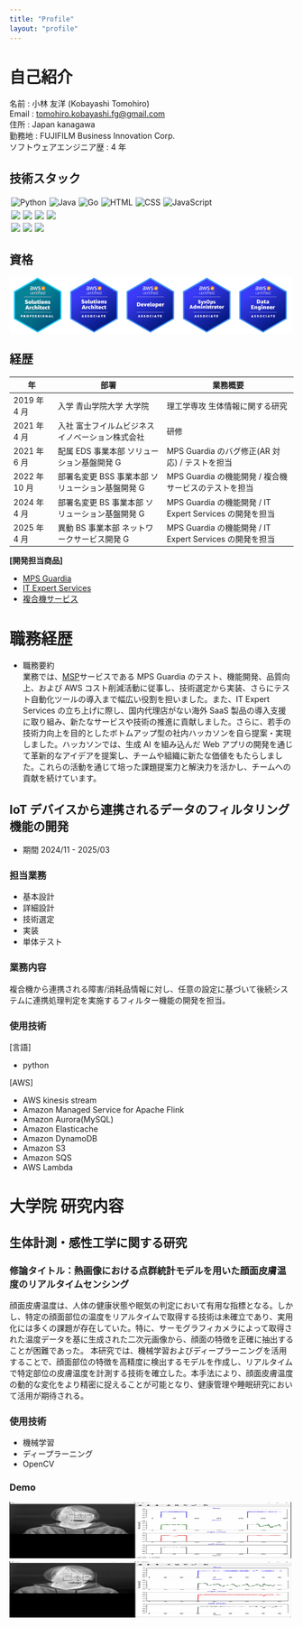 ```yaml
---
title: "Profile"
layout: "profile"
---
```


# 自己紹介

名前 : 小林 友洋 (Kobayashi Tomohiro)  
Email : tomohiro.kobayashi.fg@gmail.com  
住所 : Japan kanagawa  
勤務地 : FUJIFILM Business Innovation Corp.  
ソフトウェアエンジニア歴 : 4 年

## 技術スタック

<!-- <table border="1" cellpadding="8" cellspacing="0">
  <thead>
    <tr>
      <th>カテゴリ</th>
      <th>技術・ツール名</th>
      <th>概要</th>
      <th>経験年数</th>
      <th>実務以外での利用/学習</th>
    </tr>
  </thead>
  <tbody>
    <tr>
      <td rowspan="4">言語</td>
      <td><img src="https://img.shields.io/badge/Python-3776AB?logo=python&logoColor=fff" alt="Python" style="margin:0;"></td>
      <td>Web開発、スクリプト作成、データ分析</td>
      <td>3年</td>
      <td>個人開発、Kaggle参加</td>
    </tr>
    <tr>
    <td><img src="https://img.shields.io/badge/Java-%23ED8B00.svg?logo=openjdk&logoColor=white" alt="Java" style="margin:0;"></td>
    </td>
      <td></td>
      <td>1年</td>
      <td></td>
    <tr>
      <td>JavaScript</td>
      <td>フロントエンド開発、React使用</td>
      <td>2年</td>
      <td>ポートフォリオサイト制作</td>
    </tr>
    <tr>
      <td>DB</td>
      <td>PostgreSQL</td>
      <td>Webアプリのバックエンド用</td>
      <td>2年</td>
      <td>Docker環境で学習</td>
    </tr>
    <tr>
      <td>OS</td>
      <td>Linux</td>
      <td>開発・運用環境で使用</td>
      <td>3年</td>
      <td>自宅サーバ構築</td>
    </tr>
  </tbody>
</table> -->

<div style="display: flex; flex-wrap: wrap; gap: 5px; padding:3px">
    <img src="https://img.shields.io/badge/Python-3776AB?logo=python&logoColor=fff" alt="Python" style="margin:0;">
    <img src="https://img.shields.io/badge/Java-%23ED8B00.svg?logo=openjdk&logoColor=white" alt="Java" style="margin:0;">
    <img src="https://img.shields.io/badge/Go-%2300ADD8.svg?&logo=go&logoColor=white" alt="Go" style="margin:0;">
    <img src="https://img.shields.io/badge/HTML-%23E34F26.svg?logo=html5&logoColor=white" alt="HTML" style="margin:0;">
    <img src="https://img.shields.io/badge/CSS-1572B6?logo=css3&logoColor=fff" alt="CSS" style="margin:0;">
    <img src="https://img.shields.io/badge/JavaScript-F7DF1E?logo=javascript&logoColor=000" alt="JavaScript" style="margin:0;">
</div>
<div style="display: flex; flex-wrap: wrap; gap: 5px; padding:3px">
    <img src="https://img.shields.io/badge/Docker-2496ED?logo=docker&logoColor=fff" ald="docker" style="margin:0;">
    <img src="https://img.shields.io/badge/Anaconda-44A833?logo=anaconda&logoColor=fff" style="margin:0;">
    <img src="https://img.shields.io/badge/React-%2320232a.svg?logo=react&logoColor=%2361DAFB" style="margin:0;">
    <img src="https://img.shields.io/badge/Next.js-black?logo=next.js&logoColor=white" style="margin:0;">
</div>

<div style="display: flex; flex-wrap: wrap; gap: 5px; padding:3px">
    <img  src="https://img.shields.io/badge/DynamoDB-4053D6?logo=amazondynamodb&logoColor=fff" style="margin:0;">
    <img  src="https://img.shields.io/badge/MySQL-4479A1?logo=mysql&logoColor=fff" style="margin:0;">
    <img  src="https://img.shields.io/badge/Redis-%23DD0031.svg?logo=redis&logoColor=white" style="margin:0;">
</div>

## 資格

<div style="display: flex; flex-wrap: wrap;">
    <img src="./aws-sap.png" width="100" height="100">
    <img src="./aws-saa.png" width="100" height="100">
    <img src="./aws-daa.png" width="100" height="100">
    <img src="./aws-soa.png" width="100" height="100">
    <img src="./aws-dea.png" width="100" height="100">
</div>

## 経歴

| 年            | 部署                                             | 業務概要                                                 |
| ------------- | ------------------------------------------------ | -------------------------------------------------------- |
| 2019 年 4 月  | 入学 青山学院大学 大学院                         | 理工学専攻 生体情報に関する研究                          |
| 2021 年 4 月  | 入社 富士フイルムビジネスイノベーション株式会社  | 研修                                                     |
| 2021 年 6 月  | 配属 EDS 事業本部 ソリューション基盤開発 G       | MPS Guardia のバグ修正(AR 対応) / テストを担当           |
| 2022 年 10 月 | 部署名変更 BSS 事業本部 ソリューション基盤開発 G | MPS Guardia の機能開発 / 複合機サービスのテストを担当    |
| 2024 年 4 月  | 部署名変更 BS 事業本部 ソリューション基盤開発 G  | MPS Guardia の機能開発 / IT Expert Services の開発を担当 |
| 2025 年 4 月  | 異動 BS 事業本部 ネットワークサービス開発 G      | MPS Guardia の機能開発 / IT Expert Services の開発を担当 |

**[開発担当商品]**

- [MPS Guardia](https://www.fujifilm.com/fb/product/software/mps_guardia)
- [IT Expert Services](https://www.fujifilm.com/fb/product/software/it_expt_svs)
- [複合機サービス](https://www.fujifilm.com/fb/support/mf_manage/mf_service)

# 職務経歴

- 職務要約  
  業務では、[MSP](https://e-words.jp/w/MSP.html)サービスである MPS Guardia のテスト、機能開発、品質向上、および AWS コスト削減活動に従事し、技術選定から実装、さらにテスト自動化ツールの導入まで幅広い役割を担いました。また、IT Expert Services の立ち上げに際し、国内代理店がない海外 SaaS 製品の導入支援に取り組み、新たなサービスや技術の推進に貢献しました。さらに、若手の技術力向上を目的としたボトムアップ型の社内ハッカソンを自ら提案・実現しました。ハッカソンでは、生成 AI を組み込んだ Web アプリの開発を通じて革新的なアイデアを提案し、チームや組織に新たな価値をもたらしました。これらの活動を通じて培った課題提案力と解決力を活かし、チームへの貢献を続けています。

## IoT デバイスから連携されるデータのフィルタリング機能の開発

- 期間 2024/11 - 2025/03

### 担当業務

- 基本設計
- 詳細設計
- 技術選定
- 実装
- 単体テスト

### 業務内容

複合機から連携される障害/消耗品情報に対し、任意の設定に基づいて後続システムに連携処理判定を実施するフィルター機能の開発を担当。

### 使用技術

[言語]

- python

[AWS]

- AWS kinesis stream
- Amazon Managed Service for Apache Flink
- Amazon Aurora(MySQL)
- Amazon Elasticache
- Amazon DynamoDB
- Amazon S3
- Amazon SQS
- AWS Lambda

# 大学院 研究内容

## 生体計測・感性工学に関する研究

### 修論タイトル：熱画像における点群統計モデルを用いた顔面皮膚温度のリアルタイムセンシング

顔面皮膚温度は、人体の健康状態や眠気の判定において有用な指標となる。しかし、特定の顔面部位の温度をリアルタイムで取得する技術は未確立であり、実用化には多くの課題が存在していた。特に、サーモグラフィカメラによって取得された温度データを基に生成された二次元画像から、顔面の特徴を正確に抽出することが困難であった。
本研究では、機械学習およびディープラーニングを活用することで、顔面部位の特徴を高精度に検出するモデルを作成し、リアルタイムで特定部位の皮膚温度を計測する技術を確立した。本手法により、顔面皮膚温度の動的な変化をより精密に捉えることが可能となり、健康管理や睡眠研究において活用が期待される。

### 使用技術

- 機械学習
- ディープラーニング
- OpenCV

### Demo

<div style="display: flex; flex-wrap: wrap; gap:5px;">
    <img src="./thermal_image_1-1.gif" width="500" height="100">
    <img src="./thermal_image_1-2.gif" width="500" height="100">
</div>
